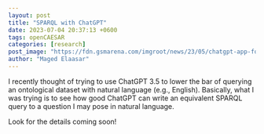 ```yaml
---
layout: post
title: "SPARQL with ChatGPT"
date: 2023-07-04 20:37:13 +0600
tags: openCAESAR
categories: [research]
post_image: "https://fdn.gsmarena.com/imgroot/news/23/05/chatgpt-app-for-ios/-728x314/gsmarena_000.jpg"
author: "Maged Elaasar"
---
```


I recently thought of trying to use ChatGPT 3.5 to lower the bar of querying an ontological dataset with natural language (e.g., English). Basically, what I was trying is to see how good ChatGPT can write an equivalent SPARQL query to a question I may pose in natural language.

Look for the details coming soon!
